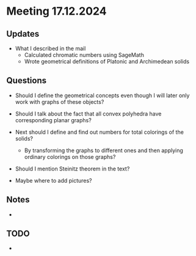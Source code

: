 # Meeting 17.12.2024

## Updates 

- What I described in the mail
  - Calculated chromatic numbers using SageMath
  - Wrote geometrical definitions of Platonic and Archimedean solids

## Questions

- Should I define the geometrical concepts even though I will later only work with graphs of these objects?
- Should I talk about the fact that all convex polyhedra have corresponding planar graphs?

- Next should I define and find out numbers for total colorings of the solids?
  - By transforming the graphs to different ones and then applying ordinary colorings on those graphs?

- Should I mention Steinitz theorem in the text?

- Maybe where to add pictures?

## Notes

-

## TODO

- 